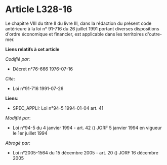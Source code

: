 # Article L328-16

Le chapitre VIII du titre II du livre III, dans la rédaction du présent code antérieure à la loi n° 91-716 du 26 juillet 1991
portant diverses dispositions d'ordre économique et financier, est applicable dans les territoires d'outre-mer.

**Liens relatifs à cet article**

_Codifié par_:

  - Décret n°76-666 1976-07-16

_Cite_:

  - Loi n°91-716 1991-07-26

**Liens**:

  - SPEC_APPLI: Loi n°94-5 1994-01-04 art. 41

_Modifié par_:

  - Loi n°94-5 du 4 janvier 1994 - art. 42 () JORF 5 janvier 1994 en vigueur le 1er juillet 1994

_Abrogé par_:

  - Loi n°2005-1564 du 15 décembre 2005 - art. 20 () JORF 16 décembre 2005
